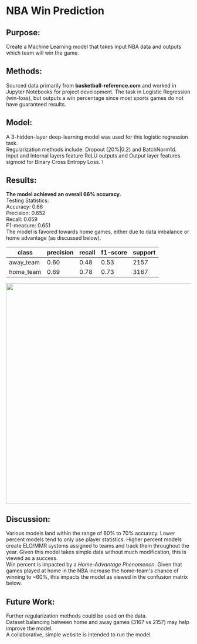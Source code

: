# NBA Win Prediction

## Purpose:
Create a Machine Learning model that takes input NBA data and outputs which team will win the game.

## Methods:
Sourced data primarily from **basketball-reference.com** and worked in Jupyter Notebooks for project development. The task in Logistic Regression (win-loss), but outputs a win percentage since most sports games do not have guaranteed results.

## Model:
A 3-hidden-layer deep-learning model was used for this logistic regression task. \
Regularization methods include: Dropout (20%|0.2) and BatchNorm1d. \
Input and Internal layers feature ReLU outputs and Output layer features sigmoid for Binary Cross Entropy Loss. \

## Results:
**The model achieved an overall 66% accuracy.** \
Testing Statistics: \
Accuracy: 0.66 \
Precision: 0.652 \
Recall: 0.659 \
F1-measure: 0.651 \
The model is favored towards home games, either due to data imbalance or home advantage (as discussed below).

| class     | precision | recall | f1-score | support |
|-----------|-----------|--------|----------|---------|
| away_team | 0.60      | 0.48   | 0.53     | 2157    |
| home_team | 0.69      | 0.78   | 0.73     | 3167    |

<img src="https://github.com/ahernandezjr/nba-win-prediction/assets/76761720/80dbe379-20ef-49f2-8547-66f67fd670ba" width=600 height=600>

## Discussion:
Various models land within the range of 60% to 70% accuracy. Lower percent models tend to only use player statistics. Higher percent models create ELO/MMR systems assigned to teams and track them throughout the year. Given this model takes simple data without much modification, this is viewed as a success. \
Win percent is impacted by a *Home-Advantage Phenomenon*. Given that games played at home in the NBA increase the home-team's chance of winning to ~60%, this impacts the model as viewed in the confusion matrix below.

## Future Work:
Further regularization methods could be used on the data. \
Dataset balancing between home and away games (3167 vs 2157) may help improve the model. \
A collaborative, simple website is intended to run the model.
